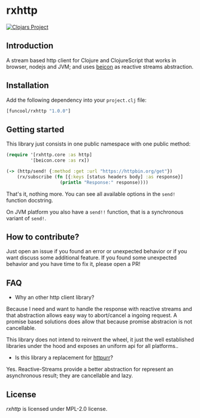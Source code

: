 # rxhttp

[![Clojars Project](http://clojars.org/funcool/rxhttp/latest-version.svg)](http://clojars.org/funcool/rxhttp)


## Introduction

A stream based http client for Clojure and ClojureScript that works in
browser, nodejs and JVM; and uses [beicon][1] as reactive streams
abstraction.

[1]: https://github.com/funcool/beicon


## Installation

Add the following dependency into your `project.clj` file:

```clojure
[funcool/rxhttp "1.0.0"]
```


## Getting started

This library just consists in one public namespace with one public method:

```clojure
(require '[rxhttp.core :as http]
         '[beicon.core :as rx])

(-> (http/send! {:method :get :url "https://httpbin.org/get"})
    (rx/subscribe (fn [{:keys [status headers body] :as response}]
                    (println "Response:" response))))
```

That's it, nothing more. You can see all available options in the
`send!` function docstring.

On JVM platform you also have a `send!!` function, that is a synchronous
variant of `send!`.


## How to contribute?

Just open an issue if you found an error or unexpected behavior or if
you want discuss some additional feature. If you found some unexpected
behavior and you have time to fix it, please open a PR!


## FAQ

- Why an other http client library?

Because I need and want to handle the response with reactive streams
and that abstraction allows easy way to abort/cancel a ingoing
request. A promise based solutions does allow that because promise
abstracion is not cancellable.

This library does not intend to reinvent the wheel, it just the well
established libraries under the hood and exposes an uniform api for
all platforms..

- Is this library a replacement for [httpurr][2]?

Yes. Reactive-Streams provide a better abstraction for represent an
asynchronous result; they are cancellable and lazy.

[2]: https://github.com/funcool/httpurr


## License

_rxhttp_ is licensed under MPL-2.0 license.






